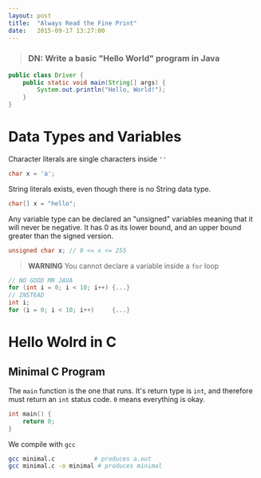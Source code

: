 ```yaml
---
layout: post
title:  "Always Read the Fine Print"
date:   2015-09-17 13:27:00
---
```

> ### DN: Write a basic "Hello World" program in Java
>
```java
public class Driver {
    public static void main(String[] args) {
        System.out.println("Hello, World!");
    }
}
```

# Data Types and Variables
Character literals are single characters inside `''`
```c
char x = 'a';
```

String literals exists, even though there is no String data type.
```c
char[] x = "hello";
```
Any variable type can be declared an "unsigned" variables
meaning that it will never be negative.
It has 0 as its lower bound, and an upper bound greater than the signed version.
```c
unsigned char x; // 0 <= x <= 255
```

> **WARNING**
> You cannot declare a variable inside a `for` loop
>
```c
// NO GOOD MR JAVA
for (int i = 0; i < 10; i++) {...}
// INSTEAD
int i;
for (i = 0; i < 10; i++)     {...}
```

# Hello Wolrd in C

## Minimal C Program
The `main` function is the one that runs. It's return type is `int`, and therefore must return
an `int` status code. `0` means everything is okay.

```c
int main() {
    return 0;
}
```

We compile with `gcc`

```sh
gcc minimal.c           # produces a.out
gcc minimal.c -o minimal # produces minimal
```
